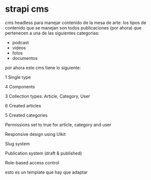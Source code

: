 # strapi cms

cms headless para manejar contenido de la mesa de arte:
los tipos de contenido que se manejan son todos publicaciones (por ahora) que
pertenecen a una de las siguientes categorias:
- podcast
- videos
- fotos
- documentos

por ahora este cms tiene lo siguiente:

1 Single type

4 Components

3 Collection types: Article, Category, User

6 Created articles

5 Created categories

Permissions set to true for article, category and user

Responsive design using UIkit

Slug system

Publication system (draft & published)

Role-based access control

esto es un template que hay que adaptar
